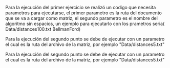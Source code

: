 Para la ejecución del primer ejercicio se realizó un codigo que necesita parametros para ejecutarse, el primer parametro es la ruta del documento que se va a cargar como matriz, el segundo parametro es el nombre del algoritmo sin espacios, un ejemplo para ejecutarlo con los prametros seria( Data/distances100.txt     BellmanFord)

Para la ejecución del segundo punto se debe de ejecutar con un parametro el cual es la ruta del archivo de la matriz, por ejemplo "Data/distances5.txt"

Para la ejecución del segundo punto se debe de ejecutar con un parametro el cual es la ruta del archivo de la matriz, por ejemplo "Data/distances5.txt"
